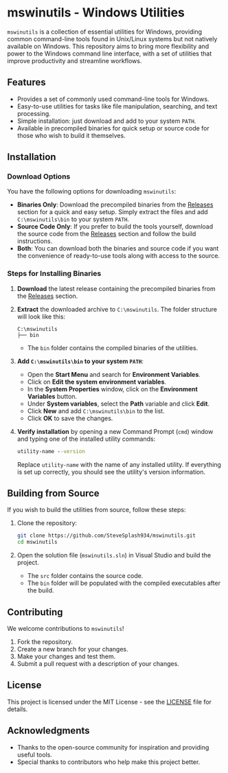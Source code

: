 # mswinutils - Windows Utilities

`mswinutils` is a collection of essential utilities for Windows, providing common command-line tools found in Unix/Linux systems but not natively available on Windows. This repository aims to bring more flexibility and power to the Windows command line interface, with a set of utilities that improve productivity and streamline workflows.

## Features

- Provides a set of commonly used command-line tools for Windows.
- Easy-to-use utilities for tasks like file manipulation, searching, and text processing.
- Simple installation: just download and add to your system `PATH`.
- Available in precompiled binaries for quick setup or source code for those who wish to build it themselves.

## Installation

### Download Options

You have the following options for downloading `mswinutils`:

- **Binaries Only**: Download the precompiled binaries from the [Releases](https://github.com/SteveSplash934/mswinutils/releases) section for a quick and easy setup. Simply extract the files and add `C:\mswinutils\bin` to your system `PATH`.
- **Source Code Only**: If you prefer to build the tools yourself, download the source code from the [Releases](https://github.com/SteveSplash934/mswinutils/releases) section and follow the build instructions.
- **Both**: You can download both the binaries and source code if you want the convenience of ready-to-use tools along with access to the source.

### Steps for Installing Binaries

1. **Download** the latest release containing the precompiled binaries from the [Releases](https://github.com/SteveSplash934/mswinutils/releases) section.
2. **Extract** the downloaded archive to `C:\mswinutils`. The folder structure will look like this:

   ```
   C:\mswinutils
   ├── bin
   ```

   - The `bin` folder contains the compiled binaries of the utilities.

3. **Add `C:\mswinutils\bin` to your system `PATH`**:

   - Open the **Start Menu** and search for **Environment Variables**.
   - Click on **Edit the system environment variables**.
   - In the **System Properties** window, click on the **Environment Variables** button.
   - Under **System variables**, select the **Path** variable and click **Edit**.
   - Click **New** and add `C:\mswinutils\bin` to the list.
   - Click **OK** to save the changes.

4. **Verify installation** by opening a new Command Prompt (`cmd`) window and typing one of the installed utility commands:

   ```cmd
   utility-name --version
   ```

   Replace `utility-name` with the name of any installed utility. If everything is set up correctly, you should see the utility's version information.

## Building from Source

If you wish to build the utilities from source, follow these steps:

1. Clone the repository:

   ```bash
   git clone https://github.com/SteveSplash934/mswinutils.git
   cd mswinutils
   ```

2. Open the solution file (`mswinutils.sln`) in Visual Studio and build the project.

   - The `src` folder contains the source code.
   - The `bin` folder will be populated with the compiled executables after the build.

## Contributing

We welcome contributions to `mswinutils`!

1. Fork the repository.
2. Create a new branch for your changes.
3. Make your changes and test them.
4. Submit a pull request with a description of your changes.

## License

This project is licensed under the MIT License - see the [LICENSE](LICENSE) file for details.

## Acknowledgments

- Thanks to the open-source community for inspiration and providing useful tools.
- Special thanks to contributors who help make this project better.
